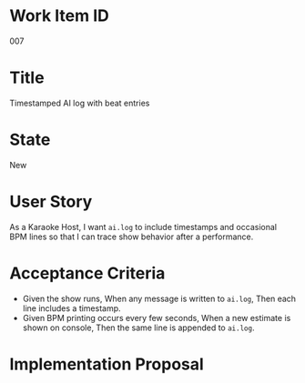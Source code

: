 # Work Item ID
007

# Title
Timestamped AI log with beat entries

# State
New

# User Story
As a Karaoke Host, I want `ai.log` to include timestamps and occasional BPM lines so
that I can trace show behavior after a performance.

# Acceptance Criteria
- Given the show runs,
  When any message is written to `ai.log`,
  Then each line includes a timestamp.
- Given BPM printing occurs every few seconds,
  When a new estimate is shown on console,
  Then the same line is appended to `ai.log`.

# Implementation Proposal



